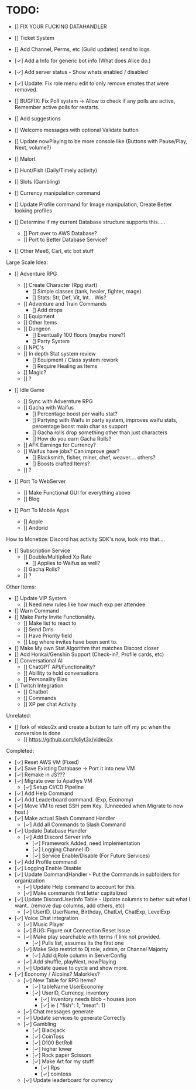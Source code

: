 # TODO:

- [] FIX YOUR FUCKING DATAHANDLER
- [] Ticket System
- [] Add Channel, Perms, etc (Guild updates) send to logs. 
- [✓] Add a Info for generic bot info (What does Alice do.)
- [✓] Add server status - Show whats enabled / disabled
- [✓] Update: Fix role menu edit to only remove emotes that were removed.
- [] BUGFIX: Fix Poll system -> Allow to check if any polls are active, Remember active polls for restarts.
- [] Add suggestions
- [] Welcome messages with optional Validate button
- [] Update nowPlaying to be more console like (Buttons with Pause/Play, Next, volume?)
- [] Malort
- [] Hunt/Fish (Daily/Timely activity)
- [] Slots (Gambling)
- [] Currency manipulation command
- [] Update Profile command for Image manipulation, Create Better looking profiles
- [] Determine if my current Database structure supports this.....
  - [] Port over to AWS Database? 
  - [] Port to Better Database Service?

- [] Other Mee6, Carl, etc bot stuff

Large Scale Idea:
- [] Adventure RPG
  - [] Create Character (Rpg start)
    - [] Simple classes (tank, healer, fighter, mage) 
    - [] Stats: Str, Def, Vit, Int... Wis?
  - [] Adventure and Train Commands
    - [] Add drops
  - [] Equipment
  - [] Other Items
  - [] Dungeon 
    - [] Eventually 100 floors (maybe more?)
    - [] Party System
  - [] NPC's
  - [] In depth Stat system review
    - [] Equipment / Class system rework
    - [] Require Healing as Items
  - [] Magic?
  - [] ? 
- [] Idle Game
  - [] Sync with Advernture RPG
  - [] Gacha with Waifus
    - [] Percentage boost per waifu stat?
    - [] Partying with Waifu in party system, improves waifu stats, percentage boost main char as support
    - [] Gacha rolls drop something other than just characters
    - [] How do you earn Gacha Rolls?
  - [] AFK Earnings for Currency?
  - [] Waifus have jobs? Can improve gear?
    - [] Blacksmith, fisher, miner, chef, weaver.... others?
    - [] Boosts crafted Items?
  - [] ?

- [] Port To WebServer
  - [] Make Functional GUI for everything above
  - [] Blog
- [] Port To Mobile Apps
  - [] Apple
  - [] Andorid

How to Monetize: 
Discord has activity SDK's now, look into that....
- [] Subscription Service
  - [] Double/Multiplied Xp Rate
    - [] Applies to Waifus as well?
  - [] Gacha Rolls?
  - [] ?

Other Items:
- [] Update VIP System
  - [] Need new rules like how much exp per attendee
- [] Warn Command
- [] Make Party Invite Functionality.
  - [] Make list to react to
  - [] Send Dms
  - [] Have Priority field
  - [] Log where invites have been sent to.
- [] Make My own Stat Algorithm that matches Discord closer
- [] Add Honkai/Genshin Support (Check-in?, Profile cards, etc)
- [] Conversational AI
  - [] ChatGPT API/Functionality?
  - [] Abillity to hold conversations
  - [] Personality Bias
- [] Twitch Integration
  - [] Chatbot
  - [] Commands
  - [] XP per chat Activity

Unrelated:
- [] fork of video2x and create a button to turn off my pc when the conversion is done
  - [] https://github.com/k4yt3x/video2x

Completed:
- [✓] Reset AWS VM (Fixed)
- [✓] Save Existing Database -> Port it into new VM
- [✓] Remake in JS???
- [✓] Migrate over to Apathys VM
  - [✓] Setup CI/CD Pipeline
- [✓] Add Help Command
- [✓] Add Leaderboard command. (Exp, Economy)
- [✓] Move VM to reset SSH pem Key. (Unneeded when Migrate to new host.)
- [✓] Make actual Slash Command Handler
  - [✓] Add all Commands to Slash Command
- [✓] Update Database Handler
  - [✓] Add Discord Server info
      - [✓] Framework Added, need Implementation
    - [✓] Logging Channel ID
    - [✓] Service Enable/Disable (For Future Services)
- [✓] Add Profile command
- [✓] Logging Enable Disable
- [✓] Update CommandHandler - Put the Commands in subfolders for organization
  - [✓] Update Help command to account for this.
  - [✓] Make commands first letter capitalized  
- [✓] Update DiscordUserInfo Table - Update columns to better suit what I want.. (remove dup columns, add others, etc) 
  - [✓] UserID, UserName, Birthday, ChatLvl, ChatExp, LevelExp
- [✓] Voice Chat integration
  - [✓] Music Player
  - [✓] BUG: Figure out Connection Reset Issue
  - [✓] Make play searchable with terms if link not provided.
    - [✓] Pulls list, assumes its the first one
  - [✓] Make Skip restrict to Dj role, admin, or Channel Majority
    - [✓] Add djRole column in ServerConfig 
  - [✓] Add shuffle, playNext, nowPlaying
  - [✓] Update queue to cycle and show more. 
- [✓] Economy / Alcoins? Malorkles?
  - [✓] New Table for RPG Items?
    - [✓] tableName UserEconomy
    - [✓] UserID, Currency, inventory
      - [✓] Inventory needs blob - houses json
       - [✓] ie { "fish": 1, "meat": 1}
  - [✓] Chat messages generate
  - [✓] Update services to generate Correctly
  - [✓] Gambling
    - [✓] Blackjack
    - [✓] CoinToss
    - [✓] D100 BetRoll 
    - [✓] higher lower
    - [✓] Rock paper Scissors
    - [✓] Make Art for my stuff!
      - [✓] Rps
      - [✓] cointoss
  - [✓] Update leaderboard for currency
